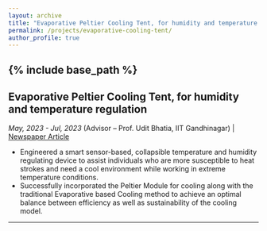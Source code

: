 ```yaml
---
layout: archive
title: "Evaporative Peltier Cooling Tent, for humidity and temperature regulation"
permalink: /projects/evaporative-cooling-tent/
author_profile: true
---
```


{% include base_path %}
-----

## Evaporative Peltier Cooling Tent, for humidity and temperature regulation
_May, 2023 - Jul, 2023_
(Advisor – Prof. Udit Bhatia, IIT Gandhinagar) | [Newspaper Article](#)

- Engineered a smart sensor-based, collapsible temperature and humidity regulating device to assist individuals who are more susceptible to heat strokes and need a cool environment while working in extreme temperature conditions.
- Successfully incorporated the Peltier Module for cooling along with the traditional Evaporative based Cooling method to achieve an optimal balance between efficiency as well as sustainability of the cooling model.

---

